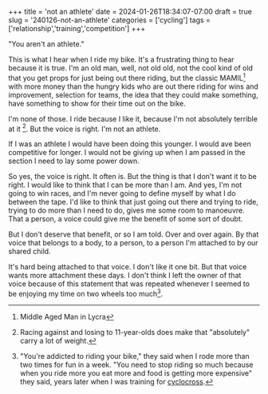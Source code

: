 +++
title = 'not an athlete'
date = 2024-01-26T18:34:07-07:00
draft = true
slug = '240126-not-an-athlete'
categories = ['cycling']
tags = ['relationship','training','competition']
+++

"You aren't an athlete."

This is what I hear when I ride my bike. It's a frustrating thing to hear because it is true. I'm an old man, well, not old old, not the cool kind of old that you get props for just being out there riding, but the classic MAMIL[^1] with more money than the hungry kids who are out there riding for wins and improvement, selection for teams, the idea that they could make something, have something to show for their time out on the bike. 

I'm none of those. I ride because I like it, because I'm not absolutely terrible at it [^2]. But the voice is right. I'm not an athlete.

If I was an athlete I would have been doing this younger. I would ave been competitive for longer. I would not be giving up when I am passed in the section I need to lay some power down.

So yes, the voice is right. It often is. But the thing is that I don't want it to be right. I would like to think that I can be more than I am. And yes, I'm not going to win races, and I'm never going to define myself by what I do between the tape. I'd like to think that just going out there and trying to ride, trying to do more than I need to do, gives me some room to manoeuvre. That a person, a voice could give me the benefit of some sort of doubt.

But I don't deserve that benefit, or so I am told. Over and over again. By that voice that belongs to a body, to a person, to a person I'm attached to by our shared child.

It's hard being attached to that voice. I don't like it one bit. But that voice wants more attachment these days. I don't think I left the owner of that voice because of this statement that was repeated whenever I seemed to be enjoying my time on two wheels too much[^3].

[^1]: Middle Aged Man in Lycra

[^2]: Racing against and losing to 11-year-olds does make that "absolutely" carry a lot of weight.

[^3]: "You're addicted to riding your bike," they said when I rode more than two times for fun in a week. "You need to stop riding so much because when you ride more you eat more and food is getting more expensive" they said, years later when I was training for [cyclocross](../cx/).
